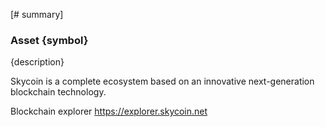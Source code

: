 [# summary]
### Asset {symbol}

{description}

Skycoin is a complete ecosystem based on an innovative next-generation blockchain technology.

Blockchain explorer https://explorer.skycoin.net
